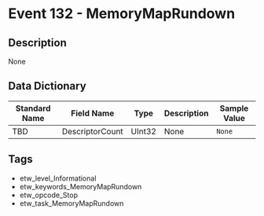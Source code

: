 # Event 132 - MemoryMapRundown

## Description
None

## Data Dictionary
|Standard Name|Field Name|Type|Description|Sample Value|
|---|---|---|---|---|
|TBD|DescriptorCount|UInt32|None|`None`|

## Tags
* etw_level_Informational
* etw_keywords_MemoryMapRundown
* etw_opcode_Stop
* etw_task_MemoryMapRundown